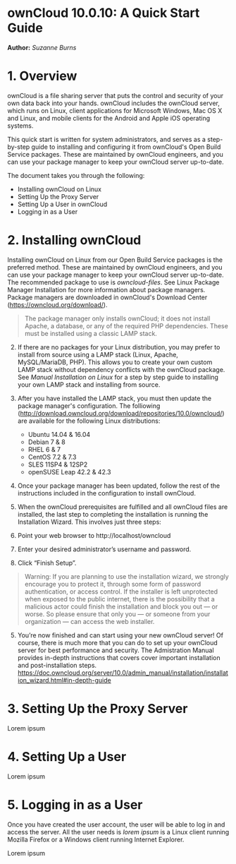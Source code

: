 ownCloud 10.0.10: A Quick Start Guide
==============

**Author:** *Suzanne Burns* 


# 1. Overview 

ownCloud is a file sharing server that puts the control and security of your own data back into your hands. ownCloud includes the ownCloud server, which runs on Linux, client applications for Microsoft Windows, Mac OS X and Linux, and mobile clients for the Android and Apple iOS operating systems.

This quick start is written for system administrators, and serves as a step-by-step guide to installing and configuring it from ownCloud's Open Build Service packages. These are maintained by ownCloud engineers, and you can use your package manager to keep your ownCloud server up-to-date. 

The document takes you through the following:  

+ Installing ownCloud on Linux
+ Setting Up the Proxy Server 
+ Setting Up a User in ownCloud
+ Logging in as a User

# 2. Installing ownCloud 

Installing ownCloud on Linux from our Open Build Service packages is the preferred method. These are maintained by ownCloud engineers, and you can use your package manager to keep your ownCloud server up-to-date. The recommended package to use is *owncloud-files*. See Linux Package Manager Installation for more information about package managers. Package managers are downloaded in ownCloud's Download Center (https://owncloud.org/download/).

> The package manager only installs ownCloud; it does not install Apache, a database, or any of the required PHP dependencies. These must be installed using a classic LAMP stack. 

2. If there are no packages for your Linux distribution, you may prefer to install from source using a LAMP stack (Linux, Apache, MySQL/MariaDB, PHP). This allows you to create your own custom LAMP stack without dependency conflicts with the ownCloud package. See *Manual Installation on Linux* for a step by step guide to installing your own LAMP stack and installing from source.  
3. After you have installed the LAMP stack, you must then update the package manager's configuration. The folliowing  (http://download.owncloud.org/download/repositories/10.0/owncloud/) are available for the following Linux distributions:

   + Ubuntu 14.04 & 16.04
   + Debian 7 & 8
   + RHEL 6 & 7
   + CentOS 7.2 & 7.3
   + SLES 11SP4 & 12SP2
   + openSUSE Leap 42.2 & 42.3

4.  Once your package manager has been updated, follow the rest of the instructions included in the configuration to install ownCloud. 
5.  When the ownCloud prerequisites are fulfilled and all ownCloud files are installed, the last step to completing the installation is running the Installation Wizard. This involves just three steps:

   1. Point your web browser to http://localhost/owncloud
   2. Enter your desired administrator’s username and password.
   3. Click “Finish Setup”.

> Warning: If you are planning to use the installation wizard, we strongly encourage you to protect it, through some form of password authentication, or access control. If the installer is left unprotected when exposed to the public internet, there is the possibility that a malicious actor could finish the installation and block you out — or worse. So please ensure that only you — or someone from your organization — can access the web installer. 

5. You’re now finished and can start using your new ownCloud server! Of course, there is much more that you can do to set up your ownCloud server for best performance and security. The Admistration Manual provides in-depth instructions that covers cover important installation and post-installation steps. https://doc.owncloud.org/server/10.0/admin_manual/installation/installation_wizard.html#in-depth-guide

# 3. Setting Up the Proxy Server 

Lorem ipsum 

# 4. Setting Up a User

Lorem ipsum

# 5. Logging in as a User

Once you have created the user account, the user will be able to log in and access the server. All the user needs is *lorem ipsum* is a Linux client running Mozilla Firefox or a Windows client running Internet Explorer. 

Lorem ipsum

